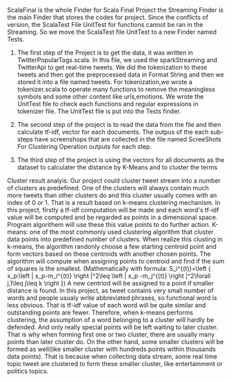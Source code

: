  ScalaFinal is the whole Finder for Scala Final Project
 the Streaming Finder is the main Finder that stores the codes for project.
 Since the conflicts of version, the ScalaTest File UnitTest for functions cannot be ran in the Streaming. So we move the ScalaTest file  UnitTest to a new Finder named Tests.

1. The first step of the Project is to get the data, it was written in TwitterPopularTags.scala. In this file, we used the sparkStreaming    and TwitterApi to get real-time tweets. We did the tokenization to these tweets and then got the preprocessed data in Format String      and then we stored it into a file named tweets. For tokenization,we wrote a tokenizer.scala to operate many functions to remove the      meaningless symbols and some other content like urls,emotions. We wrote the UnitTest file to check each functions and regular            expressions in tokenizer file. The UnitTest file is put into the Tests finder. 

2. The second step of the project is to read the data from the file and then calculate tf-idf, vector for each documents. The outpus of     the each sub-steps have screenshops that are collected in the file named ScreeShots For Clustering Operation outputs for each step.

3. The third step of the project is using the vectors for all documents as the dataset to calculater the distance by K-Means and to         cluster the terms



Cluster result analyis:
Our project could cluster tweet stream into a number of clusters as predefined. One of the clusters will always contain much more tweets than other clusters do and this cluster usually comes with an index of 0 or 1. That is a result based on k-means clustering mechanism.
In this project, firstly a tf-idf computation will be made and each word's tf-idf value will be computed and be regarded as points in a dimensional space. Program algorithem will use these this value points to do further action.
K-means: one of the most commonly used clustering algorithm that cluster data points into predefined number of clusters. When realize this clusting in k-means, the algorithm randonly choose a few starting centroid point and form vectors based on these centroids with another chosen points. The algorithm will compute when assigning points to centroid and find if the sum of squares is the smallest. 
(Mathematically with formula: S_i^{(t)}=\left \{ x_p:\left \| x_p-m_i^{(t)} \right \|^2\leq \left \| x_p -m_j^{(t)} \right \|^2\forall j,1\leq j\leq k \right \}) A new centriod will be assigned to a point if smaller distance is found.
In this project, as tweet contains very small number of words and people usualy write abbreviated phrases, so functional word is less obvious. That is tf-idf value of each word will be quite similar and outstanding points are fewer. Therefore, when k-means performs clustering, the assumption of a word belonging to a cluster will hardly be defended. And only really special points will be left waiting to later cluster. That is why when forming first one or two cluster, there are usually many points than later cluster do. 
On the other hand, some smaller clusters will be formed as well(like smaller cluster with hundreds points within thousands data points). That is because when collecting data stream, some real time topic tweet are clustered to form these smaller cluster, like entertainment or politics topics. 




